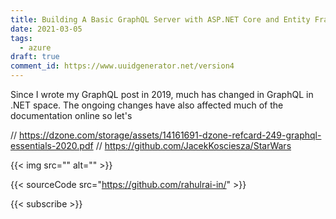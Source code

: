 ```yaml
---
title: Building A Basic GraphQL Server with ASP.NET Core and Entity Framwork Core
date: 2021-03-05
tags:
  - azure
draft: true
comment_id: https://www.uuidgenerator.net/version4
---
```


Since I wrote my GraphQL post in 2019, much has changed in GraphQL in .NET space. The ongoing changes have also affected much of the documentation online so let's  

// https://dzone.com/storage/assets/14161691-dzone-refcard-249-graphql-essentials-2020.pdf
// https://github.com/JacekKosciesza/StarWars

{{< img src="" alt="" >}}

{{< sourceCode src="https://github.com/rahulrai-in/" >}}

{{< subscribe >}}
